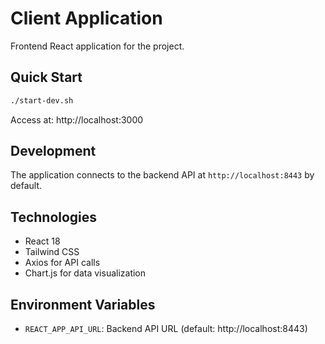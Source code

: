 # Client Application

Frontend React application for the project.

## Quick Start

```bash
./start-dev.sh
```

Access at: http://localhost:3000

## Development

The application connects to the backend API at `http://localhost:8443` by default.

## Technologies

- React 18
- Tailwind CSS
- Axios for API calls
- Chart.js for data visualization

## Environment Variables

- `REACT_APP_API_URL`: Backend API URL (default: http://localhost:8443)
